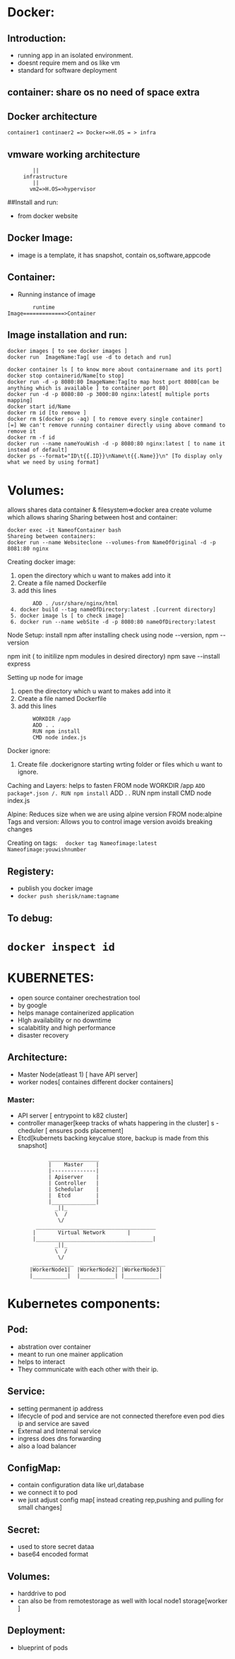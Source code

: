 #  Docker: 
## Introduction:
 - running app in an isolated environment.
 - doesnt require mem and os like vm
 - standard for software deployment


## container: share os no need of space extra
## Docker architecture
```container1 continaer2 => Docker=>H.OS = > infra```
##  vmware working architecture

```      	vm1=>H.os=>hypervisor
		||
	 infrastructure
		||
       vm2=>H.OS=>hypervisor
```
##Install and run:
 - from docker website

## Docker Image:
 - image is a template, it has snapshot, contain os,software,appcode
## Container:
 - Running instance of image

``` Diagrmatic way:
        runtime  
Image=============>Container
```
## Image installation and run:
```docker pull nginx[name]
docker images [ to see docker images ]
docker run  ImageName:Tag[ use -d to detach and run]

docker container ls [ to know more about containername and its port]
docker stop containerid/Name[to stop]
docker run -d -p 8080:80 ImageName:Tag[to map host port 8080[can be anything which is available ] to container port 80]
docker run -d -p 8080:80 -p 3000:80 nginx:latest[ multiple ports mapping]
docker start id/Name
docker rm id [to remove ]
docker rm $(docker ps -aq) [ to remove every single container]
[=] We can't remove running container directly using above command to remove it 
docker rm -f id
docker run --name nameYouWish -d -p 8080:80 nginx:latest [ to name it instead of default]
docker ps --format="ID\t{{.ID}}\nName\t{{.Name}}\n" [To display only what we need by using format] 
```
# Volumes:
allows shares data
container & filesystem=>docker area
create volume which allows sharing
Sharing between host and container:
```docker run --name webSite -v "$(pwd):/usr/share/nginx/html:ro" -d -p 8080:80 nginx
docker exec -it NameofContainer bash
Shareing between containers:
docker run --name Websiteclone --volumes-from NameOfOriginal -d -p 8081:80 nginx
```
Creating docker image:
 1. open the directory which u want to makes add into it 
 2. Create a file named Dockerfile
 3. add this lines
```	FROM nginx
		ADD . /usr/share/nginx/html  
 4. docker build --tag nameOfDirectory:latest .[current directory]
 5. docker image ls [ to check image]
 6. docker run --name webSite -d -p 8080:80 nameOfDirectory:latest 
```

Node Setup:
install npm
after installing check using node --version, npm --version

npm init ( to initilize npm modules in desired directory)
npm save --install express

Setting up node for image
 1. open the directory which u want to makes add into it 
 2. Create a file named Dockerfile
 3. add this lines
```		FROM node
		WORKDIR /app
		ADD . .
		RUN npm install
		CMD node index.js
```

Docker ignore:
1. Create file .dockerignore
starting wrting folder or files which u want to ignore.

Caching and Layers:
helps to fasten
		FROM node
		WORKDIR	/app
		`ADD package*.json /.
		RUN npm install`
		ADD . .
		RUN npm install
		CMD node index.js

Alpine:
Reduces size when we are using alpine version
		FROM node:alpine
Tags and version:
Allows you to control image version
avoids breaking changes

Creating on tags:
	`	docker tag Nameofimage:latest Nameofimage:youwishnumber `

## Registery:
 - publish you docker image
 - `docker push sherisk/name:tagname`

		
## To debug:
 `docker inspect id`
===============================================================================================================
# KUBERNETES:
 - open source container orechestration tool
 - by google
 - helps manage containerized application 
 - HIgh availability or no downtime
 - scalabitlity and high performance
 - disaster recovery 

## Architecture:
 - Master Node(atleast 1) [ have API server]
 - worker nodes[ containes different docker containers]

### Master:
 - API server [ entrypoint to k82 cluster]
 - controller manager[keep tracks of whats  happering in the cluster]
s - cheduler [ ensures pods placement]
 - Etcd[kubernets backing keycalue store, backup is made from this snapshot]

```VirtualNetwork helps all the node into one powerfull machine
		     ________________
		     |    Master    |	 
		     |--------------|		
		     | Apiserver    |
		     | Controller   |
		     | Schedular    |
		     |  Etcd        |
		     |______________|
			   _||_	
			   \  /
			    \/
         ______________________________________
        |		Virtual Network	      |
        |_____________________________________|
  			   _||_
  			   \  /
 			    \/
        _____________  _____________ _____________
       |WorkerNode1|  |WorkerNode2| |WorkerNode3|
       |___________|  |___________| |___________|

```
# Kubernetes components:
## Pod: 
 - abstration over container
 - meant to run one mainer application
 - helps to interact
 - They communicate with each other with their ip.

## Service:
 - setting permanent ip address
 - lifecycle of pod and service are not connected therefore even pod dies ip and service are saved
 - External and Internal service
 - ingress does dns forwarding 
 - also a load balancer 

## ConfigMap:
 - contain configuration data like url,database
 - we connect it to pod
 - we just adjust config map[ instead creating rep,pushing and pulling for small changes]

## Secret:
 - used to store secret dataa
 - base64 encoded format

## Volumes:
 - harddrive to pod
 - can also be from remotestorage as well with local node1 storage[worker ]

## Deployment:
 - blueprint of pods
















